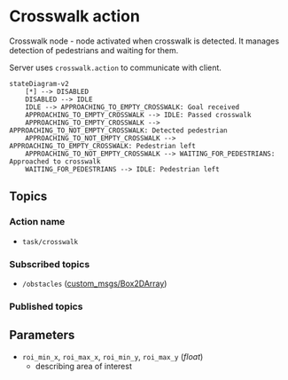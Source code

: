 # Crosswalk action

Crosswalk node - node activated when crosswalk is detected. It manages detection of pedestrians and waiting for them.

Server uses `crosswalk.action` to communicate with client.

```mermaid
stateDiagram-v2
    [*] --> DISABLED
    DISABLED --> IDLE
    IDLE --> APPROACHING_TO_EMPTY_CROSSWALK: Goal received
    APPROACHING_TO_EMPTY_CROSSWALK --> IDLE: Passed crosswalk
    APPROACHING_TO_EMPTY_CROSSWALK --> APPROACHING_TO_NOT_EMPTY_CROSSWALK: Detected pedestrian
    APPROACHING_TO_NOT_EMPTY_CROSSWALK --> APPROACHING_TO_EMPTY_CROSSWALK: Pedestrian left
    APPROACHING_TO_NOT_EMPTY_CROSSWALK --> WAITING_FOR_PEDESTRIANS: Approached to crosswalk
    WAITING_FOR_PEDESTRIANS --> IDLE: Pedestrian left
```

## Topics

### Action name

- `task/crosswalk`

### Subscribed topics

- `/obstacles` ([custom_msgs/Box2DArray](./../../Shared/custom_msgs/msg/Box2DArray.msg))

### Published topics

## Parameters

- `roi_min_x`, `roi_max_x`, `roi_min_y`, `roi_max_y` (_float_)
  - describing area of interest
